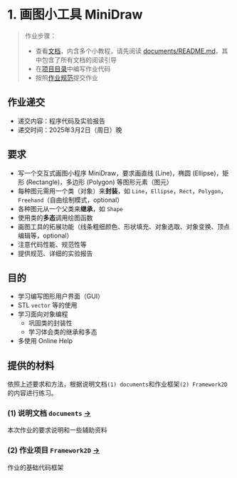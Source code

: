 # 1. 画图小工具 MiniDraw

> 作业步骤：
> - 查看[文档](documents/)，内含多个小教程，请先阅读 [documents/README.md](documents/README.md)，其中包含了所有文档的阅读引导
> - 在[项目目录](../../Framework2D/)中编写作业代码
> - 按照[作业规范](../README.md)提交作业

## 作业递交

- 递交内容：程序代码及实验报告 
- 递交时间：2025年3月2日（周日）晚

## 要求

- 写一个交互式画图小程序 MiniDraw，要求画直线 (Line)，椭圆 (Ellipse)，矩形 (Rectangle)，多边形 (Polygon) 等图形元素（图元）
- 每种图元需用一个类（对象）来**封装**，如 `Line`，`Ellipse`，`Rect`，`Polygon`，`Freehand`（自由绘制模式，optional）
- 各种图元从一个父类来**继承**，如 `Shape` 
- 使用类的**多态**调用绘图函数
- 画图工具的拓展功能（线条粗细颜色、形状填充、对象选取、对象变换、顶点编辑等，optional）
- 注意代码性能、规范性等
- 提供规范、详细的实验报告

## 目的

- 学习编写图形用户界面（GUI）
- STL `vector` 等的使用
- 学习面向对象编程
  - 巩固类的封装性
  - 学习体会类的继承和多态
- 多使用 Online Help

## 提供的材料

依照上述要求和方法，根据说明文档`(1) documents`和作业框架`(2) Framework2D`的内容进行练习。

### (1) 说明文档 `documents` [->](documents/) 

本次作业的要求说明和一些辅助资料

### (2) 作业项目 `Framework2D` [->](../../Framework2D/) 

作业的基础代码框架

